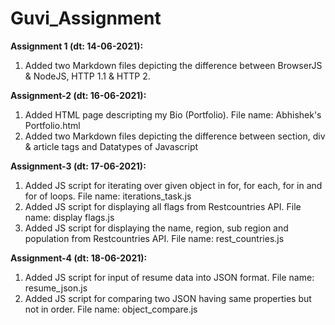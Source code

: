 # Guvi_Assignment

**Assignment 1 (dt: 14-06-2021):**
1. Added two Markdown files depicting the difference between BrowserJS & NodeJS, HTTP 1.1 & HTTP 2.


**Assignment-2 (dt: 16-06-2021):**
1. Added HTML page descripting my Bio (Portfolio). File name: Abhishek's Portfolio.html
2. Added two Markdown files depicting the difference between section, div & article tags and Datatypes of Javascript


**Assignment-3 (dt: 17-06-2021):**
1. Added JS script for iterating over given object in for, for each, for in and for of loops. File name: iterations_task.js
2. Added JS script for displaying all flags from Restcountries API. File name: display flags.js
3. Added JS script for displaying the name, region, sub region and population from Restcountries API. File name: rest_countries.js

**Assignment-4 (dt: 18-06-2021):**
1. Added JS script for input of resume data into JSON format. File name: resume_json.js
2. Added JS script for comparing two JSON having same properties but not in order. File name: object_compare.js
